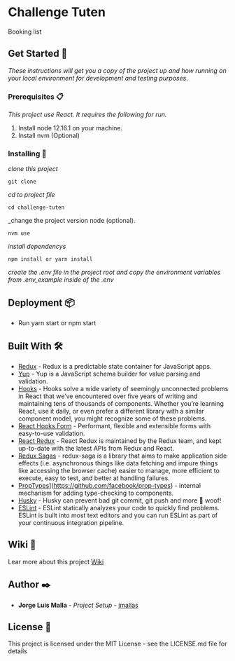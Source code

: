 # Challenge Tuten

Booking list

## Get Started 🚀

_These instructions will get you a copy of the project up and how running on your local environment for development and testing purposes._

### Prerequisites 📋

_This project use React. It requires the following for run._

1. Install node 12.16.1 on your machine.
2. Install nvm (Optional)

### Installing 🔧

_clone this project_

```
git clone
```

_cd to project file_

```
cd challenge-tuten
```

\_change the project version node (optional).

```
nvm use
```

_install dependencys_

```
npm install or yarn install
```

_create the .env file in the project root and copy the environment variables from .env_example inside of the .env_

## Deployment 📦

- Run yarn start or npm start

## Built With 🛠️

- [Redux](https://github.com/reduxjs/redux) - Redux is a predictable state container for JavaScript apps.
- [Yup](https://www.npmjs.com/package/yup) - Yup is a JavaScript schema builder for value parsing and validation.
- [Hooks](https://es.reactjs.org/docs/hooks-reference.html) - Hooks solve a wide variety of seemingly unconnected problems in React that we’ve encountered over five years of writing and maintaining tens of thousands of components. Whether you’re learning React, use it daily, or even prefer a different library with a similar component model, you might recognize some of these problems.
- [React Hooks Form](https://react-hook-form.com/get-started/) - Performant, flexible and extensible forms with easy-to-use validation.
- [React Redux](https://react-redux.js.org) - React Redux is maintained by the Redux team, and kept up-to-date with the latest APIs from Redux and React.
- [Redux Sagas](https://redux-saga.js.org) - redux-saga is a library that aims to make application side effects (i.e. asynchronous things like data fetching and impure things like accessing the browser cache) easier to manage, more efficient to execute, easy to test, and better at handling failures.
- [PropTypes](https://github.com/facebook/prop-types)](https://github.com/facebook/prop-types) - internal mechanism for adding type-checking to components.
- [Husky](https://github.com/typicode/husky) - Husky can prevent bad git commit, git push and more 🐶 woof!
- [ESLint](https://github.com/typicode/husky) - ESLint statically analyzes your code to quickly find problems. ESLint is built into most text editors and you can run ESLint as part of your continuous integration pipeline.

## Wiki 📖

Lear more about this project [Wiki](https://github.com/jlmallas160190/challenge-tuten)

## Author ✒️

- **Jorge Luis Malla** - _Project Setup_ - [jmallas](https://github.com/jlmallas160190)

## License 📄

This project is licensed under the MIT License - see the LICENSE.md file for details
